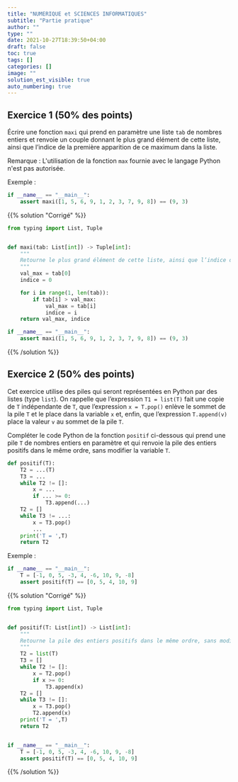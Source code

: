 ```yaml
---
title: "NUMERIQUE et SCIENCES INFORMATIQUES"
subtitle: "Partie pratique"
author: ""
type: ""
date: 2021-10-27T18:39:50+04:00
draft: false
toc: true
tags: []
categories: []
image: ""
solution_est_visible: true
auto_numbering: true
---
```


## Exercice 1 (50% des points)

Écrire une fonction `maxi` qui prend en paramètre une liste `tab` de nombres entiers et renvoie un couple donnant le plus grand élément de cette liste, ainsi que l’indice de la première apparition de ce maximum dans la liste.

Remarque
: L'utilisation de la fonction `max` fournie avec le langage Python n'est pas autorisée.

Exemple :

```python
if __name__ == "__main__":
    assert maxi([1, 5, 6, 9, 1, 2, 3, 7, 9, 8]) == (9, 3)
```

{{% solution "Corrigé" %}}

```python
from typing import List, Tuple


def maxi(tab: List[int]) -> Tuple[int]:
    """
    Retourne le plus grand élément de cette liste, ainsi que l’indice de la première apparition de ce maximum dans la liste.
    """
    val_max = tab[0]
    indice = 0

    for i in range(1, len(tab)):
        if tab[i] > val_max:
            val_max = tab[i]
            indice = i
    return val_max, indice

if __name__ == "__main__":
    assert maxi([1, 5, 6, 9, 1, 2, 3, 7, 9, 8]) == (9, 3)
```

{{% /solution %}}

## Exercice 2 (50% des points)

Cet exercice utilise des piles qui seront représentées en Python par des listes (type `list`). On rappelle que l’expression `T1 = list(T)` fait une copie de `T` indépendante de `T`, que l’expression `x = T.pop()` enlève le sommet de la pile `T` et le place dans la variable `x` et, enfin, que l’expression `T.append(v)` place la valeur `v` au sommet de la pile `T`.

Compléter le code Python de la fonction `positif` ci-dessous qui prend une pile `T` de nombres entiers en paramètre et qui renvoie la pile des entiers positifs dans le même ordre, sans modifier la variable `T`.

```python
def positif(T):
    T2 = ...(T)
    T3 = ...
    while T2 != []:
        x = ...
        if ... >= 0:
            T3.append(...)
    T2 = []
    while T3 != ...:
        x = T3.pop()
        ...
    print('T = ',T)
    return T2
```

Exemple :

```python
if __name__ == "__main__":
    T = [-1, 0, 5, -3, 4, -6, 10, 9, -8]
    assert positif(T) == [0, 5, 4, 10, 9]
```

{{% solution "Corrigé" %}}

```python
from typing import List, Tuple


def positif(T: List[int]) -> List[int]:
    """
    Retourne la pile des entiers positifs dans le même ordre, sans modifier la pile T.
    """
    T2 = list(T)
    T3 = []
    while T2 != []:
        x = T2.pop()
        if x >= 0:
            T3.append(x)
    T2 = []
    while T3 != []:
        x = T3.pop()
        T2.append(x)
    print('T = ',T)
    return T2


if __name__ == "__main__":
    T = [-1, 0, 5, -3, 4, -6, 10, 9, -8]
    assert positif(T) == [0, 5, 4, 10, 9]
```

{{% /solution %}}
